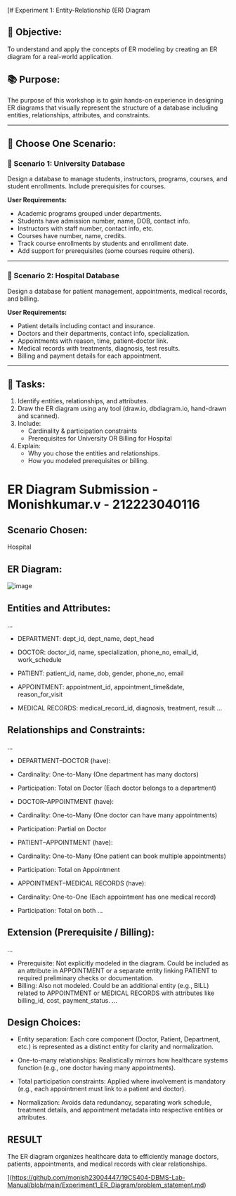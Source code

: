 [# Experiment 1: Entity-Relationship (ER) Diagram

## 🎯 Objective:
To understand and apply the concepts of ER modeling by creating an ER diagram for a real-world application.

## 📚 Purpose:
The purpose of this workshop is to gain hands-on experience in designing ER diagrams that visually represent the structure of a database including entities, relationships, attributes, and constraints.

---

## 🧪 Choose One Scenario:

### 🔹 Scenario 1: University Database
Design a database to manage students, instructors, programs, courses, and student enrollments. Include prerequisites for courses.

**User Requirements:**
- Academic programs grouped under departments.
- Students have admission number, name, DOB, contact info.
- Instructors with staff number, contact info, etc.
- Courses have number, name, credits.
- Track course enrollments by students and enrollment date.
- Add support for prerequisites (some courses require others).

---

### 🔹 Scenario 2: Hospital Database
Design a database for patient management, appointments, medical records, and billing.

**User Requirements:**
- Patient details including contact and insurance.
- Doctors and their departments, contact info, specialization.
- Appointments with reason, time, patient-doctor link.
- Medical records with treatments, diagnosis, test results.
- Billing and payment details for each appointment.

---

## 📝 Tasks:
1. Identify entities, relationships, and attributes.
2. Draw the ER diagram using any tool (draw.io, dbdiagram.io, hand-drawn and scanned).
3. Include:
   - Cardinality & participation constraints
   - Prerequisites for University OR Billing for Hospital
4. Explain:
   - Why you chose the entities and relationships.
   - How you modeled prerequisites or billing.

# ER Diagram Submission - Monishkumar.v - 212223040116

## Scenario Chosen:
 Hospital 

## ER Diagram:
![image](https://github.com/user-attachments/assets/d9dffd63-c38a-4af5-aa1c-c76d650ac6a6)


## Entities and Attributes:
...
- DEPARTMENT: dept_id, dept_name, dept_head

- DOCTOR: doctor_id, name, specialization, phone_no, email_id, work_schedule

- PATIENT: patient_id, name, dob, gender, phone_no, email

- APPOINTMENT: appointment_id, appointment_time&date, reason_for_visit

- MEDICAL RECORDS: medical_record_id, diagnosis, treatment, result
...

## Relationships and Constraints:
...
- DEPARTMENT–DOCTOR (have):

- Cardinality: One-to-Many (One department has many doctors)

- Participation: Total on Doctor (Each doctor belongs to a department)

- DOCTOR–APPOINTMENT (have):

- Cardinality: One-to-Many (One doctor can have many appointments)

- Participation: Partial on Doctor

- PATIENT–APPOINTMENT (have):

- Cardinality: One-to-Many (One patient can book multiple appointments)

- Participation: Total on Appointment

- APPOINTMENT–MEDICAL RECORDS (have):

- Cardinality: One-to-One (Each appointment has one medical record)

- Participation: Total on both
...

## Extension (Prerequisite / Billing):
...
- Prerequisite: Not explicitly modeled in the diagram. Could be included as an attribute in APPOINTMENT or a separate entity linking PATIENT to required preliminary checks or documentation.
- Billing: Also not modeled. Could be an additional entity (e.g., BILL) related to APPOINTMENT or MEDICAL RECORDS with attributes like billing_id, cost, payment_status.
...

## Design Choices:
- Entity separation: Each core component (Doctor, Patient, Department, etc.) is represented as a distinct entity for clarity and normalization.

- One-to-many relationships: Realistically mirrors how healthcare systems function (e.g., one doctor having many appointments).

- Total participation constraints: Applied where involvement is mandatory (e.g., each appointment must link to a patient and doctor).

- Normalization: Avoids data redundancy, separating work schedule, treatment details, and appointment metadata into respective entities or attributes.

## RESULT
The ER diagram organizes healthcare data to efficiently manage doctors, patients, appointments, and medical records with clear relationships.

](https://github.com/monish23004447/19CS404-DBMS-Lab-Manual/blob/main/Experiment1_ER_Diagram/problem_statement.md)
